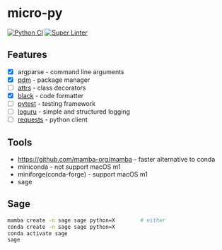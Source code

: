 # micro-py

[![Python CI](https://github.com/Akagi201/micro-py/actions/workflows/ci.yml/badge.svg)](https://github.com/Akagi201/micro-py/actions/workflows/ci.yml) [![Super Linter](https://github.com/Akagi201/micro-py/actions/workflows/super_linter.yml/badge.svg)](https://github.com/Akagi201/micro-py/actions/workflows/super_linter.yml)

## Features

- [x] argparse - command line arguments
- [x] [pdm](https://github.com/pdm-project/pdm) - package manager
- [ ] [attrs](https://github.com/python-attrs/attrs) - class decorators
- [x] [black](https://github.com/psf/black) - code formatter
- [ ] [pytest](https://github.com/pytest-dev/pytest) - testing framework
- [ ] [loguru](https://github.com/Delgan/loguru) - simple and structured logging
- [ ] [requests](https://github.com/psf/requests) - python client

## Tools

- <https://github.com/mamba-org/mamba> - faster alternative to conda
- miniconda - not support macOS m1
- miniforge(conda-forge) - support macOS m1
- sage

## Sage

```sh
mamba create -n sage sage python=X        # either
conda create -n sage sage python=X
conda activate sage
sage
```
